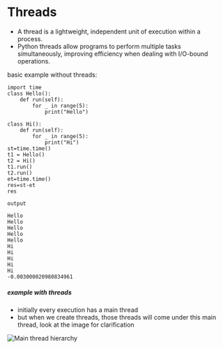 # Threads
- A thread is a lightweight, independent unit of execution within a process. 
- Python threads allow programs to perform multiple tasks simultaneously, improving efficiency when dealing with I/O-bound operations.

basic example without threads:
```
import time
class Hello():
    def run(self):
        for _ in range(5):
            print("Hello")
    
class Hi():
    def run(self):
        for _ in range(5):
            print("Hi")
st=time.time()
t1 = Hello()
t2 = Hi()
t1.run()
t2.run()
et=time.time()
res=st-et
res

output

Hello
Hello
Hello
Hello
Hello
Hi
Hi
Hi
Hi
Hi
-0.003000020980834961
```


##### example with threads
- initially every execution has a main thread
- but when we create threads, those threads will come under this main thread, look at the image for clarification



![Main thread hierarchy](https://tse3.mm.bing.net/th?id=OIP.wnh96dy-FwT1E36_QbTTKgHaE8&pid=Api&P=0&h=180)
